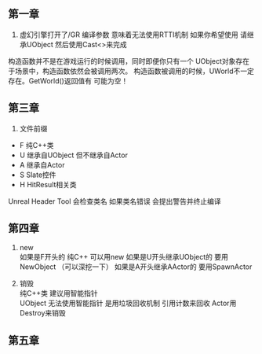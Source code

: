 ## 第一章
1. 虚幻引擎打开了/GR 编译参数 意味着无法使用RTTI机制 如果你希望使用 请继承UObject 然后使用Cast<>来完成



构造函数并不是在游戏运行的时候调用，同时即便你只有一个
UObject对象存在于场景中，构造函数依然会被调用两次。
构造函数被调用的时候，UWorld不一定存在。GetWorld()返回值有
可能为空！


## 第三章
1. 文件前缀
- F 纯C++类  
- U 继承自UObject 但不继承自Actor  
- A 继承自Actor
- S Slate控件
- H HitResult相关类

Unreal Header Tool 会检查类名 如果类名错误 会提出警告并终止编译

## 第四章
1. new  
如果是F开头的 纯C++ 可以用new
如果是U开头继承UObject的 要用NewObject （可以深挖一下）
如果是A开头继承AActor的 要用SpawnActor

2. 销毁  
纯C++类 建议用智能指针  
UObject 无法使用智能指针 是用垃圾回收机制 引用计数来回收
Actor用Destroy来销毁



## 第五章